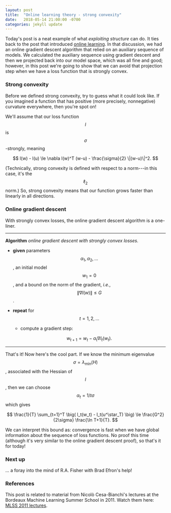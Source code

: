 ```yaml
---
layout: post
title:  "Online learning theory - strong convexity"
date:   2018-05-14 21:00:00 -0700
categories: jekyll update
---
```

Today's post is a neat example of what *exploiting structure* can do. It ties back to
the post that introduced [online learning][lt2-post]. In that discussion, we had an
online gradient descent algorithm that relied on an auxiliary sequence of models.
We calculated the auxiliary sequence using gradient descent and then we projected back
into our model space, which was all fine and good; however, in this post we're going to
show that we can avoid that projection step when we have a loss function that is strongly
convex.

### Strong convexity

Before we defined strong convexity, try to guess what it could look like. If you imagined
a function that has positive (more precisely, nonnegative) curvature everywhere, then
you're spot on!

We'll assume that our loss function $$l$$ is $$\sigma$$-strongly, meaning

$$
l(w) - l(u) \le \nabla l(w)^T (w-u) - \frac{\sigma}{2} \|(w-u)\|^2.
$$

(Technically, strong convexity is defined with respect to a norm---in this case, it's
the $$\ell_2$$ norm.) So, strong convexity means that our function grows faster than
linearly in all directions.

### Online gradient descent

With strongly convex losses, the online gradient descent algorithm is a one-liner.

---
**Algorithm** *online gradient descent with strongly convex losses.*

* **given** parameters $$\alpha_1,\alpha_2,\dots$$, an initial model $$w_1 = 0$$, and a
  bound on the norm of the gradient, *i.e.*, $$\|\nabla l(w)\| \le G$$.
* **repeat** for $$t=1,2,\dots$$
	* compute a gradient step:

	$$w_{t+1} = w_t - \alpha_t \nabla l_t(w_t).$$

---

That's it! Now here's the cool part. If we know the minimum eigenvalue
$$\sigma = \lambda_\min(H)$$, associated with the Hessian of $$l$$, then we can choose
$$\alpha_t = 1/t\sigma$$ which gives

$$
\frac{1}{T} \sum_{t=1}^T \big( l_t(w_t) - l_t(u^\star_T) \big) \le \frac{G^2}{2\sigma}
      \frac{\ln T+1}{T}.
$$

We can interpret this bound as: convergence is fast when we have global information about
the sequence of loss functions. No proof this time (although it's very similar to the
online gradient descent proof), so that's it for today!

### Next up

... a foray into the mind of R.A. Fisher with Brad Efron's help!

### References

This post is related to material from Nicolò Cesa-Bianchi's lectures at the Bordeaux
Machine Learning Summer School in 2011. Watch them here: [MLSS 2011 lectures][ncb-lecs].

[ncb-lecs]: http://videolectures.net/mlss2011_cesa_bianchi_learningtheory/
[rad1-post]: /jekyll/update/2018/03/04/rademacher.html
[rad2-post]: /jekyll/update/2018/03/06/rademacher_2.html
[lt1-post]: /jekyll/update/2018/05/06/learning-theory-1.html
[lt2-post]: /jekyll/update/2018/05/10/learning-theory-2.html
